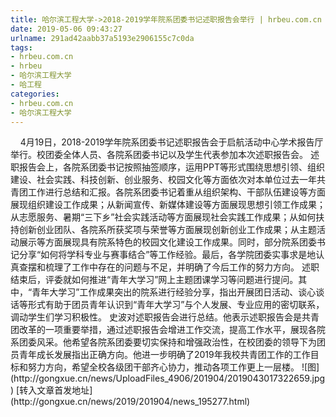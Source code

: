 ```yaml
---
title: 哈尔滨工程大学->2018-2019学年院系团委书记述职报告会举行 | hrbeu.com.cn
date: 2019-05-06 09:43:27
urlname: 291ad42aabb37a5193e2906155c7c0da
tags: 
- hrbeu.com.cn
- hrbeu
- 哈尔滨工程大学
- 哈工程
categories:
- hrbeu.com.cn
- 哈尔滨工程大学
---
```


<?xml:namespace prefix = "o" ns = "urn:schemas-microsoft-com:office:office" /> 

 

4月19日，2018-2019学年院系团委书记述职报告会于启航活动中心学术报告厅举行。校团委全体人员、各院系团委书记以及学生代表参加本次述职报告会。

述职报告会上，各院系团委书记按照抽签顺序，运用PPT等形式围绕思想引领、组织建设、社会实践、科技创新、创业服务、校园文化等方面依次对本单位过去一年共青团工作进行总结和汇报。各院系团委书记着重从组织架构、干部队伍建设等方面展现组织建设工作成果；从新闻宣传、新媒体建设等方面展现思想引领工作成果；从志愿服务、暑期“三下乡”社会实践活动等方面展现社会实践工作成果；从如何扶持创新创业团队、各院系所获奖项与荣誉等方面展现创新创业工作成果；从主题活动展示等方面展现具有院系特色的校园文化建设工作成果。同时，部分院系团委书记分享“如何将学科专业与赛事结合”等工作经验。最后，各学院团委实事求是地认真查摆和梳理了工作中存在的问题与不足，并明确了今后工作的努力方向。

述职结束后，评委就如何推进“青年大学习”网上主题团课学习等问题进行提问。其中，“青年大学习”工作成果突出的院系进行经验分享，指出开展团日活动、谈心谈话等形式有助于团员青年认识到“青年大学习”与个人发展、专业应用的密切联系，调动学生们学习积极性。

史波对述职报告会进行总结。他表示述职报告会是共青团改革的一项重要举措，通过述职报告会增进工作交流，提高工作水平，展现各院系团委风采。他希望各院系团委要切实保持和增强政治性，在校团委的领导下为团员青年成长发展指出正确方向。他进一步明确了2019年我校共青团工作的工作目标和努力方向，希望全校各级团干部齐心协力，推动各项工作更上一层楼。

![图](http://gongxue.cn/news/UploadFiles_4906/201904/2019043017322659.jpg)

[转入文章首发地址](http://gongxue.cn/news/2019/201904/news_195277.html)